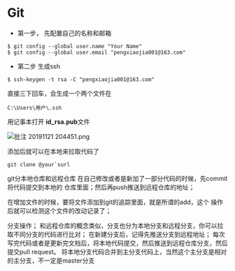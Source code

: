 ﻿  # Git

* 第一步， 先配置自己的名称和邮箱

```
$ git config --global user.name "Your Name"
$ git config --global user.email "pengxiaojia001@163.com"
```
* 第二步 生成ssh
```
$ ssh-keygen -t rsa -C "pengxiaojia001@163.com"
```
直接三下回车，会生成一个两个文件在

````
C:\Users\用户\.ssh 
````

 用记事本打开 **id_rsa.pub**文件

![批注 20191121 204451.png](0)

添加后就可以在本地来拉取代码了

```
git clone @your`surl
```

git分本地仓库和远程仓库
在自己修改或者是新加了一部分代码的时候，先commit将代码提交到本地的
仓库里面；然后再push推送到远程仓库的地址；

在增加文件的时候，要将文件添加到git的追踪里面，就是所谓的add，这个
操作后就可以检测这个文件的改动记录了；

分支操作；
和远程仓库的概念类似，分支也分为本地分支和远程分支，你可以拉取不同分支的代码进行比对；
在新建分支后，记得先推送分支到远程地址；
每次写完代码或者是更新完文档后，将本地代码提交，然后推送到远程仓库分支，然后提交pull request。
将本地分支代码合并到主分支代码上，当然这个主分支是相对的主分支，不一定是master分支
